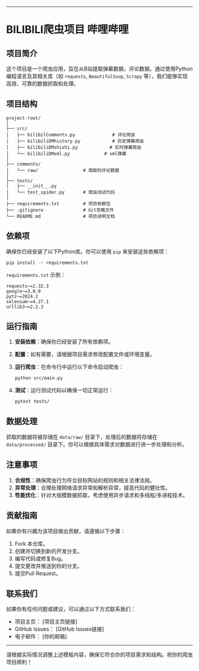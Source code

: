 
---

# BILIBILI爬虫项目 哔哩哔哩

## 项目简介

这个项目是一个爬虫应用，旨在从B站提取弹幕数据，评论数据。通过使用Python编程语言及其相关库（如 `requests`, `BeautifulSoup`, `Scrapy` 等），我们能够实现高效、可靠的数据抓取和处理。

## 项目结构

```
project-root/
│
├── src/
│   ├── bilibilComments.py              # 评论爬虫
│   ├── bilibiliDMhistory.py            # 历史弹幕爬虫
│   ├── bilibiliDMshishi.py            # 实时弹幕爬虫
│   └── bilibiliDMxml.py             # xml弹幕
│
├── comments/
│   └── raw/                 # 爬取的评论数据
│
├── tests/
│   ├── __init__.py
│   └── test_spider.py       # 爬虫测试代码
│
├── requirements.txt         # 项目依赖包
├── .gitignore               # Git忽略文件
└── README.md                # 项目说明文档

```

## 依赖项

确保你已经安装了以下Python库。你可以使用 `pip` 来安装这些依赖项：

```bash
pip install -r requirements.txt
```

`requirements.txt` 示例：

```
requests~=2.32.3
google~=3.0.0
pytz~=2024.2
selenium~=4.27.1
urllib3~=2.2.3
```

## 运行指南

1. **安装依赖**：确保你已经安装了所有依赖项。
2. **配置**：如有需要，请根据项目需求修改配置文件或环境变量。
3. **运行爬虫**：在命令行中运行以下命令启动爬虫：

    ```bash
    python src/main.py
    ```

4. **测试**：运行测试代码以确保一切正常运行：

    ```bash
    pytest tests/
    ```

## 数据处理

抓取的数据将被存储在 `data/raw/` 目录下，处理后的数据将存储在 `data/processed/` 目录下。你可以根据具体需求对数据进行进一步处理和分析。

## 注意事项

1. **合规性**：确保爬虫行为符合目标网站的规则和相关法律法规。
2. **异常处理**：合理处理网络请求异常和解析异常，提高代码的健壮性。
3. **性能优化**：针对大规模数据抓取，考虑使用异步请求和多线程/多进程技术。

## 贡献指南

如果你有兴趣为该项目做出贡献，请遵循以下步骤：

1. Fork 本仓库。
2. 创建并切换到新的开发分支。
3. 编写代码或修复Bug。
4. 提交更改并推送到你的分支。
5. 提交Pull Request。

## 联系我们

如果你有任何问题或建议，可以通过以下方式联系我们：

- 项目主页： [项目主页链接]
- GitHub Issues： [GitHub Issues链接]
- 电子邮件： [你的邮箱]

---

请根据实际情况调整上述模板内容，确保它符合你的项目需求和结构。祝你的爬虫项目顺利！